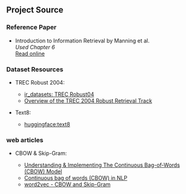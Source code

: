 ## Project Source

### Reference Paper

- Introduction to Information Retrieval by Manning et al.  
  _Used Chapter 6_  
  [Read online](https://nlp.stanford.edu/IR-book/html/htmledition/contents-1.html)

### Dataset Resources

- TREC Robust 2004:

  - [ir_datasets: TREC Robust04](https://ir-datasets.com/trec-robust04.html#trec-robust04)
  - [Overview of the TREC 2004 Robust Retrieval Track](https://trec.nist.gov/pubs/trec13/papers/ROBUST.OVERVIEW.pdf)

- Text8:
  - [huggingface:text8](https://huggingface.co/datasets/afmck/text8)

### web articles

- CBOW & Skip-Gram:

  - [Understanding & Implementing The Continuous Bag-of-Words \(CBOW\) Model](https://spotintelligence.com/2023/07/27/continuous-bag-of-words/)
  - [Continuous bag of words \(CBOW\) in NLP](https://www.geeksforgeeks.org/nlp/continuous-bag-of-words-cbow-in-nlp/)
  - [word2vec - CBOW and Skip-Gram](https://www.jasonosajima.com/word2vec/)
